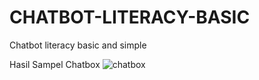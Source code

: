 # CHATBOT-LITERACY-BASIC
Chatbot literacy basic and simple

Hasil Sampel Chatbox
![chatbox](https://user-images.githubusercontent.com/86379691/230775645-eef73111-20c2-4e2b-8390-42cadafea934.png)
